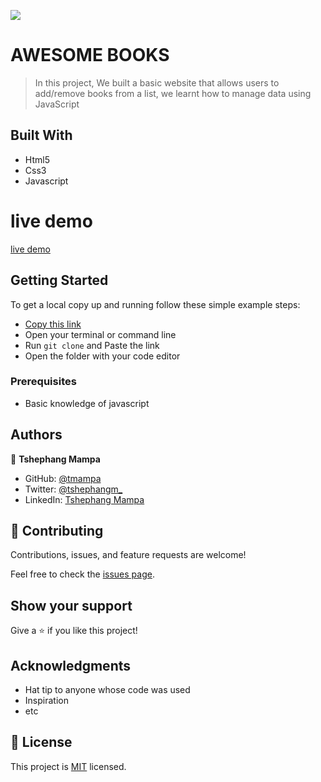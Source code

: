![](https://img.shields.io/badge/Microverse-blueviolet)

# AWESOME BOOKS

> In this project, We built a basic website that allows users to add/remove books from a list, we learnt how to manage data using JavaScript


## Built With

- Html5
- Css3
- Javascript

# live demo
[live demo](https://tmampa.github.io/my-library/)

## Getting Started

To get a local copy up and running follow these simple example steps:

- [Copy this link](git@github.com:tmampa/my-library.git)
- Open your terminal or command line
- Run `git clone` and Paste the link
- Open the folder with your code editor


### Prerequisites
- Basic knowledge of javascript



## Authors

👤 **Tshephang Mampa**

- GitHub: [@tmampa](https://github.com/tmampa)
- Twitter: [@tshephangm_](https://twitter.com/tshephangm_)
- LinkedIn: [Tshephang Mampa](https://linkedin.com/in/tshephangmampa)

## 🤝 Contributing

Contributions, issues, and feature requests are welcome!

Feel free to check the [issues page](https://github.com/tmampa/my-library/issues).

## Show your support

Give a ⭐️ if you like this project!

## Acknowledgments

- Hat tip to anyone whose code was used
- Inspiration
- etc

## 📝 License

This project is [MIT](./MIT.md) licensed.